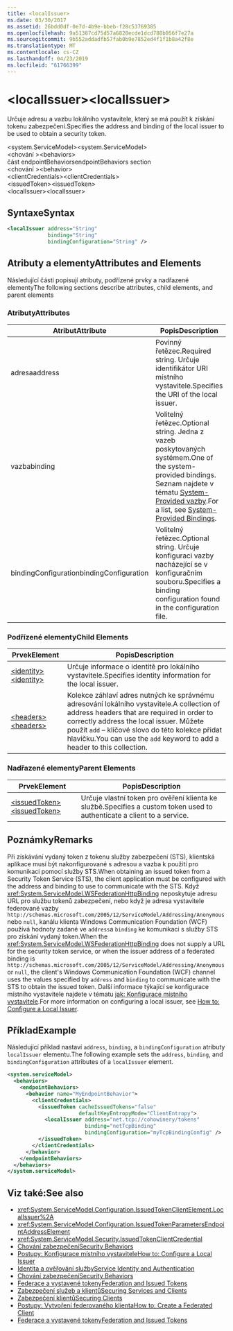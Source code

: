 ```yaml
---
title: <localIssuer>
ms.date: 03/30/2017
ms.assetid: 26bdd0df-0e7d-4b9e-bbeb-f28c53769385
ms.openlocfilehash: 9a51387cd75d57a6828ecde1dcd788b056f7e27a
ms.sourcegitcommit: 9b552addadfb57fab0b9e7852ed4f1f1b8a42f8e
ms.translationtype: MT
ms.contentlocale: cs-CZ
ms.lasthandoff: 04/23/2019
ms.locfileid: "61766399"
---
```

# <a name="localissuer"></a><span data-ttu-id="6904e-101">\<localIssuer></span><span class="sxs-lookup"><span data-stu-id="6904e-101">\<localIssuer></span></span>
<span data-ttu-id="6904e-102">Určuje adresu a vazbu lokálního vystavitele, který se má použít k získání tokenu zabezpečení.</span><span class="sxs-lookup"><span data-stu-id="6904e-102">Specifies the address and binding of the local issuer to be used to obtain a security token.</span></span>  
  
 <span data-ttu-id="6904e-103">\<system.ServiceModel></span><span class="sxs-lookup"><span data-stu-id="6904e-103">\<system.ServiceModel></span></span>  
<span data-ttu-id="6904e-104">\<chování ></span><span class="sxs-lookup"><span data-stu-id="6904e-104">\<behaviors></span></span>  
<span data-ttu-id="6904e-105">část endpointBehaviors</span><span class="sxs-lookup"><span data-stu-id="6904e-105">endpointBehaviors section</span></span>  
<span data-ttu-id="6904e-106">\<chování ></span><span class="sxs-lookup"><span data-stu-id="6904e-106">\<behavior></span></span>  
<span data-ttu-id="6904e-107">\<clientCredentials></span><span class="sxs-lookup"><span data-stu-id="6904e-107">\<clientCredentials></span></span>  
<span data-ttu-id="6904e-108">\<issuedToken></span><span class="sxs-lookup"><span data-stu-id="6904e-108">\<issuedToken></span></span>  
<span data-ttu-id="6904e-109">\<localIssuer></span><span class="sxs-lookup"><span data-stu-id="6904e-109">\<localIssuer></span></span>  
  
## <a name="syntax"></a><span data-ttu-id="6904e-110">Syntaxe</span><span class="sxs-lookup"><span data-stu-id="6904e-110">Syntax</span></span>  
  
```xml  
<localIssuer address="String"
             binding="String"
             bindingConfiguration="String" />
```  
  
## <a name="attributes-and-elements"></a><span data-ttu-id="6904e-111">Atributy a elementy</span><span class="sxs-lookup"><span data-stu-id="6904e-111">Attributes and Elements</span></span>  
 <span data-ttu-id="6904e-112">Následující části popisují atributy, podřízené prvky a nadřazené elementy</span><span class="sxs-lookup"><span data-stu-id="6904e-112">The following sections describe attributes, child elements, and parent elements</span></span>  
  
### <a name="attributes"></a><span data-ttu-id="6904e-113">Atributy</span><span class="sxs-lookup"><span data-stu-id="6904e-113">Attributes</span></span>  
  
|<span data-ttu-id="6904e-114">Atribut</span><span class="sxs-lookup"><span data-stu-id="6904e-114">Attribute</span></span>|<span data-ttu-id="6904e-115">Popis</span><span class="sxs-lookup"><span data-stu-id="6904e-115">Description</span></span>|  
|---------------|-----------------|  
|<span data-ttu-id="6904e-116">adresa</span><span class="sxs-lookup"><span data-stu-id="6904e-116">address</span></span>|<span data-ttu-id="6904e-117">Povinný řetězec.</span><span class="sxs-lookup"><span data-stu-id="6904e-117">Required string.</span></span> <span data-ttu-id="6904e-118">Určuje identifikátor URI místního vystavitele.</span><span class="sxs-lookup"><span data-stu-id="6904e-118">Specifies the URI of the local issuer.</span></span>|  
|<span data-ttu-id="6904e-119">vazba</span><span class="sxs-lookup"><span data-stu-id="6904e-119">binding</span></span>|<span data-ttu-id="6904e-120">Volitelný řetězec.</span><span class="sxs-lookup"><span data-stu-id="6904e-120">Optional string.</span></span> <span data-ttu-id="6904e-121">Jedna z vazeb poskytovaných systémem.</span><span class="sxs-lookup"><span data-stu-id="6904e-121">One of the system-provided bindings.</span></span> <span data-ttu-id="6904e-122">Seznam najdete v tématu [System-Provided vazby](../../../../../docs/framework/wcf/system-provided-bindings.md).</span><span class="sxs-lookup"><span data-stu-id="6904e-122">For a list, see [System-Provided Bindings](../../../../../docs/framework/wcf/system-provided-bindings.md).</span></span>|  
|<span data-ttu-id="6904e-123">bindingConfiguration</span><span class="sxs-lookup"><span data-stu-id="6904e-123">bindingConfiguration</span></span>|<span data-ttu-id="6904e-124">Volitelný řetězec.</span><span class="sxs-lookup"><span data-stu-id="6904e-124">Optional string.</span></span> <span data-ttu-id="6904e-125">Určuje konfiguraci vazby nacházející se v konfiguračním souboru.</span><span class="sxs-lookup"><span data-stu-id="6904e-125">Specifies a binding configuration found in the configuration file.</span></span>|  
  
### <a name="child-elements"></a><span data-ttu-id="6904e-126">Podřízené elementy</span><span class="sxs-lookup"><span data-stu-id="6904e-126">Child Elements</span></span>  
  
|<span data-ttu-id="6904e-127">Prvek</span><span class="sxs-lookup"><span data-stu-id="6904e-127">Element</span></span>|<span data-ttu-id="6904e-128">Popis</span><span class="sxs-lookup"><span data-stu-id="6904e-128">Description</span></span>|  
|-------------|-----------------|  
|[<span data-ttu-id="6904e-129">\<identity></span><span class="sxs-lookup"><span data-stu-id="6904e-129">\<identity></span></span>](../../../../../docs/framework/configure-apps/file-schema/wcf/identity.md)|<span data-ttu-id="6904e-130">Určuje informace o identitě pro lokálního vystavitele.</span><span class="sxs-lookup"><span data-stu-id="6904e-130">Specifies identity information for the local issuer.</span></span>|  
|[<span data-ttu-id="6904e-131">\<headers></span><span class="sxs-lookup"><span data-stu-id="6904e-131">\<headers></span></span>](../../../../../docs/framework/configure-apps/file-schema/wcf/headers-element.md)|<span data-ttu-id="6904e-132">Kolekce záhlaví adres nutných ke správnému adresování lokálního vystavitele.</span><span class="sxs-lookup"><span data-stu-id="6904e-132">A collection of address headers that are required in order to correctly address the local issuer.</span></span> <span data-ttu-id="6904e-133">Můžete použít `add` – klíčové slovo do této kolekce přidat hlavičku.</span><span class="sxs-lookup"><span data-stu-id="6904e-133">You can use the `add` keyword to add a header to this collection.</span></span>|  
  
### <a name="parent-elements"></a><span data-ttu-id="6904e-134">Nadřazené elementy</span><span class="sxs-lookup"><span data-stu-id="6904e-134">Parent Elements</span></span>  
  
|<span data-ttu-id="6904e-135">Prvek</span><span class="sxs-lookup"><span data-stu-id="6904e-135">Element</span></span>|<span data-ttu-id="6904e-136">Popis</span><span class="sxs-lookup"><span data-stu-id="6904e-136">Description</span></span>|  
|-------------|-----------------|  
|[<span data-ttu-id="6904e-137">\<issuedToken></span><span class="sxs-lookup"><span data-stu-id="6904e-137">\<issuedToken></span></span>](../../../../../docs/framework/configure-apps/file-schema/wcf/issuedtoken.md)|<span data-ttu-id="6904e-138">Určuje vlastní token pro ověření klienta ke službě.</span><span class="sxs-lookup"><span data-stu-id="6904e-138">Specifies a custom token used to authenticate a client to a service.</span></span>|  
  
## <a name="remarks"></a><span data-ttu-id="6904e-139">Poznámky</span><span class="sxs-lookup"><span data-stu-id="6904e-139">Remarks</span></span>  
 <span data-ttu-id="6904e-140">Při získávání vydaný token z tokenu služby zabezpečení (STS), klientská aplikace musí být nakonfigurované s adresou a vazba k použití pro komunikaci pomocí služby STS.</span><span class="sxs-lookup"><span data-stu-id="6904e-140">When obtaining an issued token from a Security Token Service (STS), the client application must be configured with the address and binding to use to communicate with the STS.</span></span> <span data-ttu-id="6904e-141">Když <xref:System.ServiceModel.WSFederationHttpBinding> neposkytuje adresu URL pro službu tokenů zabezpečení, nebo když je adresa vystavitele federované vazby `http://schemas.microsoft.com/2005/12/ServiceModel/Addressing/Anonymous` nebo `null`, kanálu klienta Windows Communication Foundation (WCF) používá hodnoty zadané ve `address`a `binding` ke komunikaci s služby STS pro získání vydaný token.</span><span class="sxs-lookup"><span data-stu-id="6904e-141">When the <xref:System.ServiceModel.WSFederationHttpBinding> does not supply a URL for the security token service, or when the issuer address of a federated binding is `http://schemas.microsoft.com/2005/12/ServiceModel/Addressing/Anonymous` or `null`, the client's Windows Communication Foundation (WCF) channel uses the values specified by `address` and `binding` to communicate with the STS to obtain the issued token.</span></span> <span data-ttu-id="6904e-142">Další informace týkající se konfigurace místního vystavitele najdete v tématu [jak: Konfigurace místního vystavitele](../../../../../docs/framework/wcf/feature-details/how-to-configure-a-local-issuer.md).</span><span class="sxs-lookup"><span data-stu-id="6904e-142">For more information on configuring a local issuer, see [How to: Configure a Local Issuer](../../../../../docs/framework/wcf/feature-details/how-to-configure-a-local-issuer.md).</span></span>  
  
## <a name="example"></a><span data-ttu-id="6904e-143">Příklad</span><span class="sxs-lookup"><span data-stu-id="6904e-143">Example</span></span>  
 <span data-ttu-id="6904e-144">Následující příklad nastaví `address`, `binding`, a `bindingConfiguration` atributy `localIssuer` elementu.</span><span class="sxs-lookup"><span data-stu-id="6904e-144">The following example sets the `address`, `binding`, and `bindingConfiguration` attributes of a `localIssuer` element.</span></span>  
  
```xml  
<system.serviceModel>
  <behaviors>
    <endpointBehaviors>
      <behavior name="MyEndpointBehavior">
        <clientCredentials>
          <issuedToken cacheIssuedTokens="false"
                       defaultKeyEntropyMode="ClientEntropy">
            <localIssuer address="net.tcp://cohowinery/tokens"
                         binding="netTcpBinding"
                         bindingConfiguration="myTcpBindingConfig" />
          </issuedToken>
        </clientCredentials>
      </behavior>
    </endpointBehaviors>
  </behaviors>
</system.serviceModel>
```  
  
## <a name="see-also"></a><span data-ttu-id="6904e-145">Viz také:</span><span class="sxs-lookup"><span data-stu-id="6904e-145">See also</span></span>

- <xref:System.ServiceModel.Configuration.IssuedTokenClientElement.LocalIssuer%2A>
- <xref:System.ServiceModel.Configuration.IssuedTokenParametersEndpointAddressElement>
- <xref:System.ServiceModel.Security.IssuedTokenClientCredential>
- [<span data-ttu-id="6904e-146">Chování zabezpečení</span><span class="sxs-lookup"><span data-stu-id="6904e-146">Security Behaviors</span></span>](../../../../../docs/framework/wcf/feature-details/security-behaviors-in-wcf.md)
- [<span data-ttu-id="6904e-147">Postupy: Konfigurace místního vystavitele</span><span class="sxs-lookup"><span data-stu-id="6904e-147">How to: Configure a Local Issuer</span></span>](../../../../../docs/framework/wcf/feature-details/how-to-configure-a-local-issuer.md)
- [<span data-ttu-id="6904e-148">Identita a ověřování služby</span><span class="sxs-lookup"><span data-stu-id="6904e-148">Service Identity and Authentication</span></span>](../../../../../docs/framework/wcf/feature-details/service-identity-and-authentication.md)
- [<span data-ttu-id="6904e-149">Chování zabezpečení</span><span class="sxs-lookup"><span data-stu-id="6904e-149">Security Behaviors</span></span>](../../../../../docs/framework/wcf/feature-details/security-behaviors-in-wcf.md)
- [<span data-ttu-id="6904e-150">Federace a vystavené tokeny</span><span class="sxs-lookup"><span data-stu-id="6904e-150">Federation and Issued Tokens</span></span>](../../../../../docs/framework/wcf/feature-details/federation-and-issued-tokens.md)
- [<span data-ttu-id="6904e-151">Zabezpečení služeb a klientů</span><span class="sxs-lookup"><span data-stu-id="6904e-151">Securing Services and Clients</span></span>](../../../../../docs/framework/wcf/feature-details/securing-services-and-clients.md)
- [<span data-ttu-id="6904e-152">Zabezpečení klientů</span><span class="sxs-lookup"><span data-stu-id="6904e-152">Securing Clients</span></span>](../../../../../docs/framework/wcf/securing-clients.md)
- [<span data-ttu-id="6904e-153">Postupy: Vytvoření federovaného klienta</span><span class="sxs-lookup"><span data-stu-id="6904e-153">How to: Create a Federated Client</span></span>](../../../../../docs/framework/wcf/feature-details/how-to-create-a-federated-client.md)
- [<span data-ttu-id="6904e-154">Federace a vystavené tokeny</span><span class="sxs-lookup"><span data-stu-id="6904e-154">Federation and Issued Tokens</span></span>](../../../../../docs/framework/wcf/feature-details/federation-and-issued-tokens.md)
